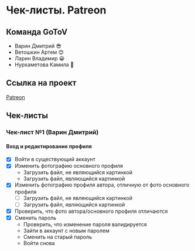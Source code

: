 # Чек-листы. Patreon
## Команда GoToV
- Варин Дмитрий :sunglasses:
- Ветошкин Артем :blush:
- Ларин Владимир :grinning:
- Нурхаметова Камила :princess:

## Ссылка на проект
[Patreon](https://pyaterochka-team.site/)

## Чек-листы
### Чек-лист №1 (Варин Дмитрий)
#### Вход и редактирование профиля
- [x] Войти в существующий аккаунт
- [x] Изменить фотографию основного профиля
  - Загрузить файл, не являющийся картинкой
  - Загрузить файл, являющийся картинкой 
- [x] Изменить фотографию профиля автора, отличную от фото основного профиля
  - [ ] Загрузить файл, не являющийся картинкой
  - [ ] Загрузить файл, являющийся картинкой 
- [x] Проверить, что фото автора/основного профиля отличаются
- [x] Сменить пароль 
  - Проверить, что изменение пароля валидируется
  - Зайти в аккаунт с новым паролем
  - Сменить на старый пароль
  - Войти снова
